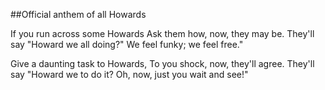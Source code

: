##Official anthem of all Howards

If you run across some Howards
Ask them how, now, they may be.
They'll say "Howard we all doing?"
We feel funky; we feel free."

Give a daunting task to Howards,
To you shock, now, they'll agree.
They'll say "Howard we to do it?
Oh, now, just you wait and see!"

[//]: # (METAyear:2007)
